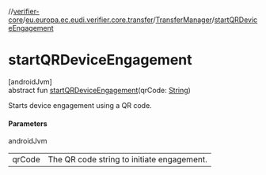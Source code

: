 //[verifier-core](../../../index.md)/[eu.europa.ec.eudi.verifier.core.transfer](../index.md)/[TransferManager](index.md)/[startQRDeviceEngagement](start-q-r-device-engagement.md)

# startQRDeviceEngagement

[androidJvm]\
abstract fun [startQRDeviceEngagement](start-q-r-device-engagement.md)(qrCode: [String](https://kotlinlang.org/api/latest/jvm/stdlib/kotlin-stdlib/kotlin/-string/index.html))

Starts device engagement using a QR code.

#### Parameters

androidJvm

| | |
|---|---|
| qrCode | The QR code string to initiate engagement. |
